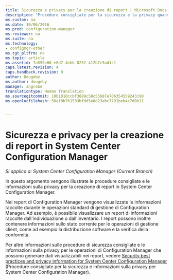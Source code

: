 ```yaml
---
title: Sicurezza e privacy per la creazione di report | Microsoft Docs
description: "Procedure consigliate per la sicurezza e la privacy quando si usa la funzionalità di creazione di report in Configuration Manager."
ms.custom: na
ms.date: 10/06/2016
ms.prod: configuration-manager
ms.reviewer: na
ms.suite: na
ms.technology:
- configmgr-other
ms.tgt_pltfrm: na
ms.topic: article
ms.assetid: 7a555e06-e6d7-4ebb-8252-412b7c5ad1c1
caps.latest.revision: 4
caps.handback.revision: 0
author: Dougeby
ms.author: dougeby
manager: angrobe
translationtype: Human Translation
ms.sourcegitcommit: 10b1010ccbf3889c58c55b87e70b354559243c90
ms.openlocfilehash: 50ef8b761533bfdd5e8d23abc7791beb4c7d0b11


---
```

# <a name="security-and-privacy-for-reporting-in-system-center-configuration-manager"></a>Sicurezza e privacy per la creazione di report in System Center Configuration Manager

*Si applica a: System Center Configuration Manager (Current Branch)*

In questo argomento vengono illustrate le procedure consigliate e le informazioni sulla privacy per la creazione di report in System Center Configuration Manager.  

 Nei report di Configuration Manager vengono visualizzate le informazioni raccolte durante le operazioni standard di gestione di Configuration Manager. Ad esempio, è possibile visualizzare un report di informazioni raccolte dall'individuazione o dall'inventario. I report possono inoltre contenere informazioni sullo stato corrente per le operazioni di gestione client, come ad esempio la distribuzione software e la verifica della conformità.  

 Per altre informazioni sulle procedure di sicurezza consigliate e le informazioni sulla privacy per le operazioni di Configuration Manager che possono generare dati visualizzabili nei report, vedere [Security best practices and privacy information for System Center Configuration Manager](../../plan-design/security/security-best-practices-and-privacy-information.md) (Procedure consigliate per la sicurezza e informazioni sulla privacy per System Center Configuration Manager).  



<!--HONumber=Dec16_HO3-->


